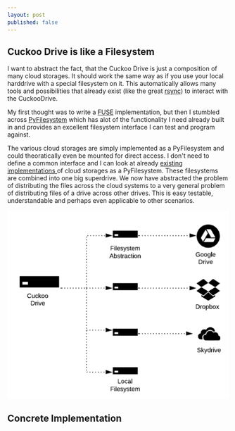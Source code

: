 ```yaml
---
layout: post
published: false
---
```


## Cuckoo Drive is like a Filesystem
I want to abstract the fact, that the Cuckoo Drive is just a composition of many cloud storages. It should work the same way as if you use your local harddrive with a special filesystem on it. This automatically allows many tools and possibilities that already exist (like the great [rsync](http://rsync.samba.org/)) to interact with the CuckooDrive.

My first thought was to write a [FUSE](http://fuse.sourceforge.net/ "FUSE: Filesystem in Userspace") implementation, but then I stumbled across [PyFilesystem](https://code.google.com/p/pyfilesystem/ "Common interface to many types of filesystem") which has alot of the functionality I need already built in and provides an excellent filesystem interface I can test and program against.

The various cloud storages are simply implemented as a PyFilesystem and could theoratically even be mounted for direct access. I don't need to define a common interface and I can look at already [existing implementations ](http://docs.pyfilesystem.org/en/latest/s3fs.html)of cloud storages as a PyFilesystem.
These filesystems are combined into one big superdrive. We now have abstracted the problem of distributing the files across the cloud systems to a very general problem of distributing files of a drive across other drives. This is easy testable, understandable and perhaps even applicable to other scenarios.

![Cuckoo Drive Architecture](/media/cuckoo_drive_architecture.png)

## Concrete Implementation
